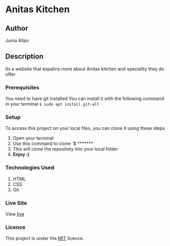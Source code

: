 # Anitas Kitchen
## Author
Juma Allan
## Description
Its a website that expalins more about Anitas kitchen and speciality they do offer
### Prerequisites
You need to have git installed
You can install it with the following command in your terminal
`$ sudo apt install git-all`
### Setup
To access this project on your local files, you can clone it using these steps
1. Open your terminal
1. Use this command to clone `$ *******
1. This will clone the repositoty into your local folder
1. __Enjoy :)__
### Technologies Used
1. HTML
1. CSS
1. Git
### Live Site
View [live](*********)
### Licence
This project is under the  [MIT](LICENSE) licence.